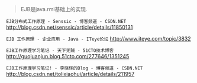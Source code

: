 > EJB是java.rmi基础上的实现.

`EJB分布式工作原理 - Senssic - 博客频道 - CSDN.NET`
http://blog.csdn.net/senssic/article/details/11850131

`EJB 工作原理 - 企业应用 - Java - ITeye论坛`
http://www.iteye.com/topic/3832

`EJB工作原理学习笔记 - 天下无贼 - 51CTO技术博客`
http://guojuanjun.blog.51cto.com/277646/1351245

`EJB工作原理学习笔记! - 李晓辉的Blog - 博客频道 - CSDN.NET`
http://blog.csdn.net/tolixiaohui/article/details/211957